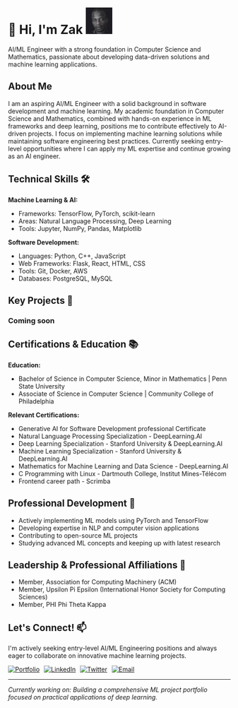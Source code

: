 
# 👋 Hi, I'm Zak <a href="https://wwww.codemon.io"><img src="./images/photo.jpg" width="60" height="60"/></a>

AI/ML Engineer with a strong foundation in Computer Science and Mathematics, passionate about developing data-driven solutions and machine learning applications.

## About Me

I am an aspiring AI/ML Engineer with a solid background in software development and machine learning. My academic foundation in Computer Science and Mathematics, combined with hands-on experience in ML frameworks and deep learning, positions me to contribute effectively to AI-driven projects. I focus on implementing machine learning solutions while maintaining software engineering best practices. Currently seeking entry-level opportunities where I can apply my ML expertise and continue growing as an AI engineer.

## Technical Skills 🛠️

**Machine Learning & AI:**
- Frameworks: TensorFlow, PyTorch, scikit-learn
- Areas: Natural Language Processing, Deep Learning
- Tools: Jupyter, NumPy, Pandas, Matplotlib

**Software Development:**
- Languages: Python, C++, JavaScript
- Web Frameworks: Flask, React, HTML, CSS
- Tools: Git, Docker, AWS
- Databases: PostgreSQL, MySQL

## Key Projects 🔬

### Coming soon

<!-- ### Project Name 1
- Description of your ML project
- Technologies used: PyTorch, scikit-learn, etc.
- Link to repository

### Project Name 2
- Description of your ML project
- Technologies used: TensorFlow, Keras, etc.
- Link to repository

### Project Name 3
- Description of your ML project
- Technologies used: List relevant technologies
- Link to repository -->

## Certifications & Education 📚

**Education:**
- Bachelor of Science in Computer Science, Minor in Mathematics | Penn State University
- Associate of Science in Computer Science | Community College of Philadelphia

**Relevant Certifications:**
- Generative AI for Software Development professional Certificate
- Natural Language Processing Specialization - DeepLearning.AI
- Deep Learning Specialization - Stanford University & DeepLearning.AI
- Machine Learning Specialization - Stanford University & DeepLearning.AI
- Mathematics for Machine Learning and Data Science - DeepLearning.AI
- C Programming with Linux - Dartmouth College, Institut Mines-Télécom
- Frontend career path - Scrimba

## Professional Development 🎯

- Actively implementing ML models using PyTorch and TensorFlow
- Developing expertise in NLP and computer vision applications
- Contributing to open-source ML projects
- Studying advanced ML concepts and keeping up with latest research

## Leadership & Professional Affiliations 🌟

- Member, Association for Computing Machinery (ACM)
- Member, Upsilon Pi Epsilon (International Honor Society for Computing Sciences)
- Member, PHI Phi Theta Kappa

## Let's Connect! 📫

I'm actively seeking entry-level AI/ML Engineering positions and always eager to collaborate on innovative machine learning projects.

<div style="display: flex; justify-content: left; gap: 10px;">
  <a href="https://codemon.io" target="_blank">
    <img src="https://img.shields.io/badge/Portfolio-FF5722?style=for-the-badge&logo=google-chrome&logoColor=white" alt="Portfolio"/>
  </a>

  <a href="https://www.linkedin.com/in/codemon" target="_blank">
    <img src="https://img.shields.io/badge/LinkedIn-0077B5?style=for-the-badge&logo=linkedin&logoColor=white" alt="LinkedIn"/>
  </a>

  <a href="https://x.com/codemon2024" target="_blank">
    <img src="https://img.shields.io/badge/Twitter-1DA1F2?style=for-the-badge&logo=twitter&logoColor=white" alt="Twitter"/>
  </a>

  <a href="mailto:zcoulibalyeng@gmail.com" target="_blank">
    <img src="https://img.shields.io/badge/Email-D14836?style=for-the-badge&logo=gmail&logoColor=white" alt="Email"/>
  </a>
</div>

---

*Currently working on: Building a comprehensive ML project portfolio focused on practical applications of deep learning.*
